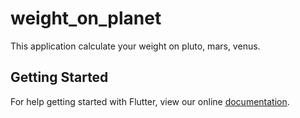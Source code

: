 # weight_on_planet

This application calculate your weight on pluto, mars, venus.

## Getting Started

For help getting started with Flutter, view our online
[documentation](https://flutter.io/).
